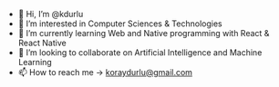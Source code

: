 - 👋 Hi, I’m @kdurlu
- 👀 I’m interested in Computer Sciences & Technologies
- 🌱 I’m currently learning Web and Native programming with React & React Native
- 💞️ I’m looking to collaborate on Artificial Intelligence and Machine Learning
- 📫 How to reach me -> koraydurlu@gmail.com

<!---
kdurlu/kdurlu is a ✨ special ✨ repository because its `README.md` (this file) appears on your GitHub profile.
You can click the Preview link to take a look at your changes.
--->
